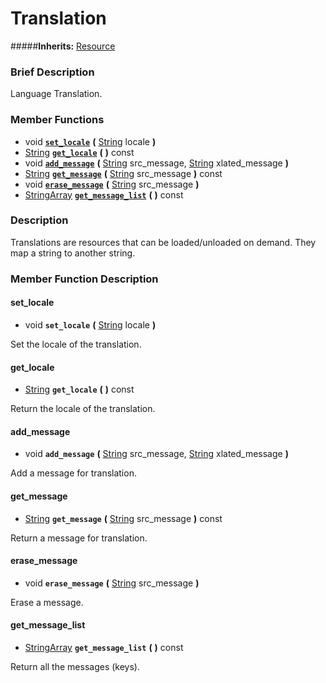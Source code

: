 #  Translation  
#####**Inherits:** [Resource](class_resource)

###  Brief Description  
Language Translation.

###  Member Functions 
  * void  **[`set_locale`](#set_locale)**  **(** [String](class_string) locale  **)**
  * [String](class_string)  **[`get_locale`](#get_locale)**  **(** **)** const
  * void  **[`add_message`](#add_message)**  **(** [String](class_string) src_message, [String](class_string) xlated_message  **)**
  * [String](class_string)  **[`get_message`](#get_message)**  **(** [String](class_string) src_message  **)** const
  * void  **[`erase_message`](#erase_message)**  **(** [String](class_string) src_message  **)**
  * [StringArray](class_stringarray)  **[`get_message_list`](#get_message_list)**  **(** **)** const

###  Description  
Translations are resources that can be loaded/unloaded on demand. They map a string to another string.

###  Member Function Description  

#### <a name="set_locale">set_locale</a>
  * void  **`set_locale`**  **(** [String](class_string) locale  **)**

Set the locale of the translation.

#### <a name="get_locale">get_locale</a>
  * [String](class_string)  **`get_locale`**  **(** **)** const

Return the locale of the translation.

#### <a name="add_message">add_message</a>
  * void  **`add_message`**  **(** [String](class_string) src_message, [String](class_string) xlated_message  **)**

Add a message for translation.

#### <a name="get_message">get_message</a>
  * [String](class_string)  **`get_message`**  **(** [String](class_string) src_message  **)** const

Return a message for translation.

#### <a name="erase_message">erase_message</a>
  * void  **`erase_message`**  **(** [String](class_string) src_message  **)**

Erase a message.

#### <a name="get_message_list">get_message_list</a>
  * [StringArray](class_stringarray)  **`get_message_list`**  **(** **)** const

Return all the messages (keys).

